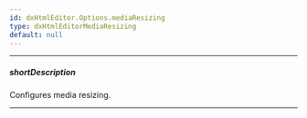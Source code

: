 ```yaml
---
id: dxHtmlEditor.Options.mediaResizing
type: dxHtmlEditorMediaResizing
default: null
---
```

---
##### shortDescription
Configures media resizing.

---
<!--
TODO: This is the demo desc. Replace it with a View Demo button when there is a demo

Set the [mediaResizing](/Documentation/ApiReference/UI_Widgets/dxHtmlEditor/Configuration/mediaResizing/).**enabled** to **true** to allow users to resize images in the **HtmlEditor**.
-->